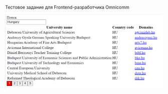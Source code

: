 Тестовое задание для Frontend-разработчика Omnicomm

![main](https://github.com/Eduardick1/UniversitiesReactLegacy-New/blob/main/interview-task-1/Universities.png)


